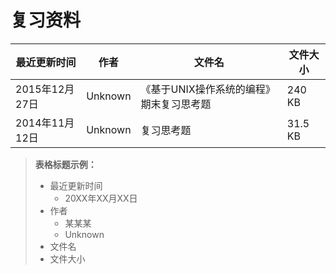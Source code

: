 # 复习资料

最近更新时间|作者|文件名|文件大小
---|---|---|---
2015年12月27日|Unknown|《基于UNIX操作系统的编程》期末复习思考题|240 KB
2014年11月12日|Unknown|复习思考题|31.5 KB



> **表格标题示例：**
>
> - 最近更新时间
>   - 20XX年XX月XX日
> - 作者
>   - 某某某
>   - Unknown
> - 文件名
> - 文件大小